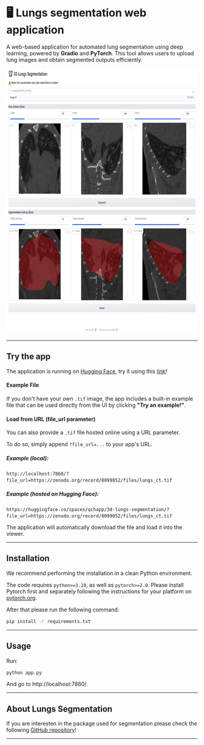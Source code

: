 # 🖥️ Lungs segmentation web application
A web-based application for automated lung segmentation using deep learning, powered by **Gradio** and **PyTorch**. This tool allows users to upload lung images and obtain segmented outputs efficiently.

<p align="center">
    <img src="images/app.png" height="700">
</p>

---

## Try the app
The application is running on [Hugging Face](https://huggingface.co/), try it using this [link](https://huggingface.co/spaces/qchapp/3d-lungs-segmentation)!

#### Example File
If you don't have your own `.tif` image, the app includes a built-in example file that can be used directly from the UI by clicking **"Try an example!"**.

#### Load from URL (file_url parameter)
You can also provide a `.tif` file hosted online using a URL parameter.

To do so, simply append `?file_url=...` to your app's URL.

##### Example (local):
`http://localhost:7860/?file_url=https://zenodo.org/record/8099852/files/lungs_ct.tif`

##### Example (hosted on Hugging Face):
`https://huggingface.co/spaces/qchapp/3d-lungs-segmentation/?file_url=https://zenodo.org/record/8099852/files/lungs_ct.tif`

The application will automatically download the file and load it into the viewer.

---

## Installation
We recommend performing the installation in a clean Python environment.

The code requires `python>=3.10`, as well as `pytorch>=2.0`. Please install Pytorch first and separately following the instructions for your platform on [pytorch.org](https://pytorch.org/get-started/locally/).

After that please run the following command:
```sh
pip install -r requirements.txt
```

---

## Usage
Run:
```sh
python app.py
```
And go to http://localhost:7860/.

---

## About Lungs Segmentation
If you are interesten in the package used for segmentation please check the following [GitHub repository](https://github.com/qchapp/lungs-segmentation)!

---